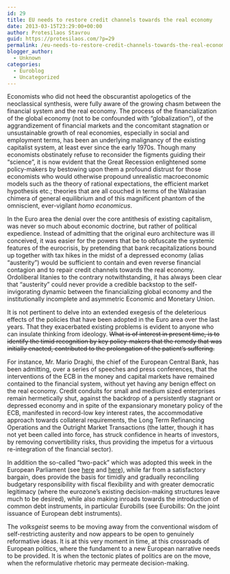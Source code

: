 ```yaml
---
id: 29
title: EU needs to restore credit channels towards the real economy
date: 2013-03-15T23:29:00+00:00
author: Protesilaos Stavrou
guid: https://protesilaos.com/?p=29
permalink: /eu-needs-to-restore-credit-channels-towards-the-real-economy/
blogger_author:
  - Unknown
categories:
  - Euroblog
  - Uncategorized
---
```

Economists who did not heed the obscurantist apologetics of the neoclassical synthesis, were fully aware of the growing chasm between the financial system and the real economy. The process of the financialization of the global economy (not to be confounded with &#8220;globalization&#8221;), of the aggrandizement of financial markets and the concomitant stagnation or unsustainable growth of real economies, especially in social and employment terms, has been an underlying malignancy of the existing capitalist system, at least ever since the early 1970s. Though many economists obstinately refuse to reconsider the figments guiding their &#8220;science&#8221;, it is now evident that the Great Recession enlightened some policy-makers by bestowing upon them a profound distrust for those economists who would otherwise propound unrealistic macroeconomic models such as the theory of rational expectations, the efficient market hypothesis etc.; theories that are all couched in terms of the Walrasian chimera of general equilibrium and of this magnificent phantom of the omniscient, ever-vigilant _homo economicus_.

In the Euro area the denial over the core antithesis of existing capitalism, was never so much about economic doctrine, but rather of political expedience. Instead of admitting that the original euro architecture was ill conceived, it was easier for the powers that be to obfuscate the systemic features of the eurocrisis, by pretending that bank recapitalizations bound up together with tax hikes in the midst of a depressed economy (alias &#8220;austerity&#8221;) would be sufficient to contain and even reverse financial contagion and to repair credit channels towards the real economy. Ordoliberal litanies to the contrary notwithstanding, it has always been clear that &#8220;austerity&#8221; could never provide a credible backstop to the self-invigorating dynamic between the financializing global economy and the institutionally incomplete and asymmetric Economic and Monetary Union.

It is not pertinent to delve into an extended exegesis of the deleterious effects of the policies that have been adopted in the Euro area over the last years. That they exacerbated existing problems is evident to anyone who can insulate thinking from ideology. <span style="text-decoration: line-through;">What is of interest in present time, is to identify the timid recognition by key policy-makers that the remedy that was initially enacted, contributed to the prolongation of the patient&#8217;s suffering. </span>

For instance, Mr. Mario Draghi, the chief of the European Central Bank, has been admitting, over a series of speeches and press conferences, that the interventions of the ECB in the money and capital markets have remained contained to the financial system, without yet having any benign effect on the real economy. Credit conduits for small and medium sized enterprises remain hermetically shut, against the backdrop of a persistently stagnant or depressed economy and in spite of the expansionary monetary policy of the ECB, manifested in record-low key interest rates, the accommodative approach towards collateral requirements, the Long Term Refinancing Operations and the Outright Market Transactions (the latter, though it has not yet been called into force, has struck confidence in hearts of investors, by removing convertibility risks, thus providing the impetus for a virtuous re-integration of the financial sector).

In addition the so-called &#8220;two-pack&#8221; which was adopted this week in the European Parliament (see <a href="http://www.europarl.europa.eu/sides/getDoc.do?type=TA&reference=P7-TA-2012-0242&language=EN&ring=A7-2012-0172" target="_blank" rel="nofollow">here</a> and <a href="http://www.europarl.europa.eu/sides/getDoc.do?type=TA&reference=P7-TA-2012-0243&language=EN&ring=A7-2012-0173" target="_blank" rel="nofollow">here</a>), while far from a satisfactory bargain, does provide the basis for timidly and gradually reconciling budgetary responsibility with fiscal flexibility and with greater democratic legitimacy (where the eurozone&#8217;s existing decision-making structures leave much to be desired), while also making inroads towards the introduction of common debt instruments, in particular Eurobills (see Eurobills: On the joint issuance of European debt instruments).

The _volksgeist_ seems to be moving away from the conventional wisdom of self-restricting austerity and now appears to be open to genuinely reformative ideas. It is at this very moment in time, at this crossroads of European politics, where the fundament to a new European narrative needs to be provided. It is when the tectonic plates of politics are on the move, when the reformulative rhetoric may permeate decision-making.